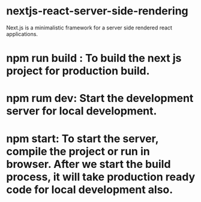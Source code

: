 # nextjs-react-server-side-rendering
Next.js is a minimalistic framework for a server side rendered react applications.

# npm run build : To build the next js project for production build.
# npm rum dev: Start the development server for local development.
# npm start: To start the server, compile the project or run in browser. After we start the build process, it will take production ready code for local development also.

